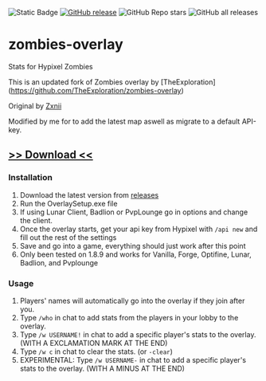 ![Static Badge](https://img.shields.io/badge/build-passing-brightgreen)
[![GitHub release](https://img.shields.io/github/release/TheExploration/zombies-overlay.svg)](https://GitHub.com/TheExploration/Plants-Vs-Zombies.js/releases/)
![GitHub Repo stars](https://img.shields.io/github/stars/TheExploration/zombies-overlay)
![GitHub all releases](https://img.shields.io/github/downloads/TheExploration/zombies-overlay/total)
# zombies-overlay
Stats for Hypixel Zombies

This is an updated fork of Zombies overlay by [TheExploration] (https://github.com/TheExploration/zombies-overlay)

Original by [Zxnii](https://github.com/Zxnii/duels-overlay)

Modified by me for to add the latest map aswell as migrate to a default API-key.

## [>> Download <<](https://github.com/TheExploration/zombies-overlay/releases/download/2.2/Zombies.Overlay.Setup.1.1.3.exe)

### Installation
1. Download the latest version from [releases](https://github.com/TheExploration/zombies-overlay/releases)
2. Run the OverlaySetup.exe file
3. If using Lunar Client, Badlion or PvpLounge go in options and change the client.
4. Once the overlay starts, get your api key from Hypixel with `/api new` and fill out the rest of the settings
5. Save and go into a game, everything should just work after this point
6. Only been tested on 1.8.9 and works for Vanilla, Forge, Optifine, Lunar, Badlion, and Pvplounge

### Usage
1. Players' names will automatically go into the overlay if they join after you.
2. Type `/who` in chat to add stats from the players in your lobby to the overlay.
3. Type `/w USERNAME!` in chat to add a specific player's stats to the overlay. (WITH A EXCLAMATION MARK AT THE END)
4. Type `/w c` in chat to clear the stats. (or `-clear`)
5. EXPERIMENTAL: Type `/w USERNAME-` in chat to add a specific player's stats to the overlay. (WITH A MINUS AT THE END)
